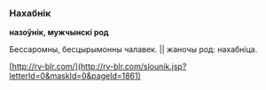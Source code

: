 ### Нахабнік
**назоўнік, мужчынскі род**

Бессаромны, бесцырымонны чалавек. || жаночы род: нахабніца.

<a rel="author">[http://rv-blr.com/](http://rv-blr.com/slounik.jsp?letterId=0&maskId=0&pageId=1861)</a>
